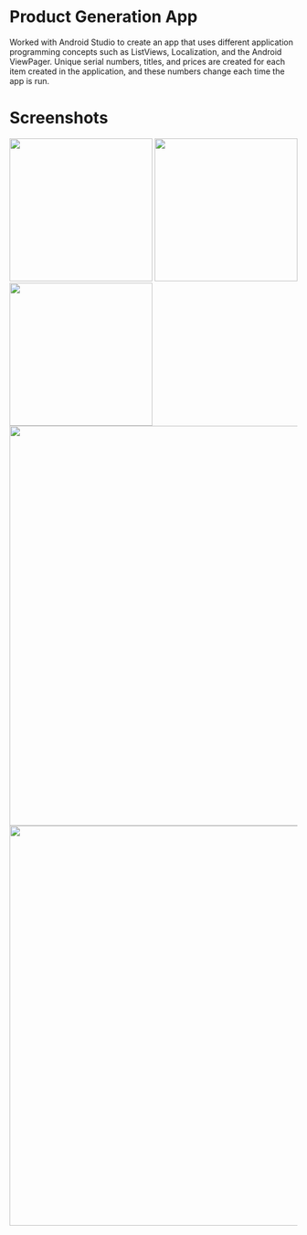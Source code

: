 # Product Generation App
Worked with Android Studio to create an app that uses different application programming concepts such as ListViews, Localization, and the Android ViewPager. Unique serial numbers, titles, and prices are created for each item created in the application, and these numbers change each time the app is run. 

# Screenshots
<img src="images/ss1.png" width="250">            <img src="images/ss3.png" width="250">            <img src="images/ss5.png" width="250"><img src="images/ss2.png" width="700">            <img src="images/ss4.png" width="700"> 
